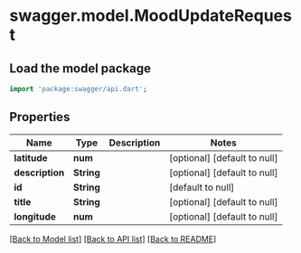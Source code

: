 # swagger.model.MoodUpdateRequest

## Load the model package
```dart
import 'package:swagger/api.dart';
```

## Properties
Name | Type | Description | Notes
------------ | ------------- | ------------- | -------------
**latitude** | **num** |  | [optional] [default to null]
**description** | **String** |  | [optional] [default to null]
**id** | **String** |  | [default to null]
**title** | **String** |  | [optional] [default to null]
**longitude** | **num** |  | [optional] [default to null]

[[Back to Model list]](../README.md#documentation-for-models) [[Back to API list]](../README.md#documentation-for-api-endpoints) [[Back to README]](../README.md)


